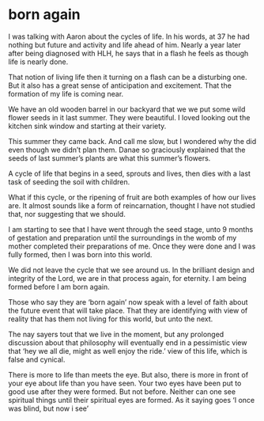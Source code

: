# born again

I was talking with Aaron about the cycles of life. In his words, at 37 he had nothing but future and activity and life ahead of him. Nearly a year later after being diagnosed with HLH, he says that in a flash he feels as though life is nearly done.

That notion of living life then it turning on a flash can be a disturbing one. But it also has a great sense of anticipation and excitement. That the formation of my life is coming near.

We have an old wooden barrel in our backyard that we we put some wild flower seeds in it last summer. They were beautiful. I loved looking out the kitchen sink window and starting at their variety. 

This summer they came back. And call me slow, but I wondered why the did even though we didn’t plan them. Danae so graciously explained that the seeds of last summer’s plants are what this summer’s flowers. 

A cycle of life that begins in a seed, sprouts and lives, then dies with a last task of seeding the soil with children.

What if this cycle, or the ripening of fruit are both examples of how our lives are. It almost sounds like a form of reincarnation, thought I have not studied that, nor suggesting that we should.

I am starting to see that I have went through the seed stage, unto 9 months of gestation and preparation until the surroundings in the womb of my mother completed their preparations of me. Once they were done and I was fully formed, then I was born into this world.

We did not leave the cycle that we see around us. In the brilliant design and integrity of the Lord, we are in that process again, for eternity. I am being formed before I am born again.

Those who say they are ‘born again’ now speak with a level of faith about the future event that will take place. That they are identifying with view of reality that has them not living for this world, but unto the next. 

The nay sayers tout that we live in the moment, but any prolonged discussion about that philosophy will eventually end in a pessimistic view that ‘hey we all die, might as well enjoy the ride.’ view of this life, which is false and cynical.

There is more to life than meets the eye. But also, there is more in front of your eye about life than you have seen. Your two eyes have been put to good use after they were formed. But not before. Neither can one see spiritual things until their spiritual eyes are formed. As it saying goes ‘I once was blind, but now i see’

 